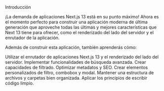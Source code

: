 Introducción

¡La demanda de aplicaciones Next.js 13 está en su punto máximo! Ahora es el momento perfecto para construir una aplicación moderna de última generación que aproveche todas las últimas y mejores características que Next 13 tiene para ofrecer, como el renderizado del lado del servidor y el enrutador de la aplicación.


Además de construir esta aplicación, también aprenderás cómo:


Utilizar el enrutador de aplicaciones Next.js 13 y el renderizado del lado del servidor.
Implementar funcionalidades de búsqueda avanzada.
Crear capacidades de filtrado.
Optimizar metadatos y SEO.
Crear elementos personalizados de filtro, combobox y modal.
Mantener una estructura de archivos y carpetas bien organizada.
Aplicar los principios de escribir código limpio.
